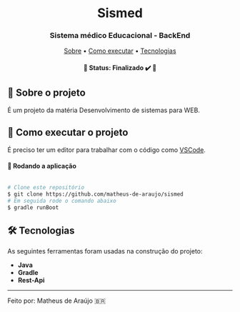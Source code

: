 <h1 align="center" font-weight:bold>
   Sismed
</h1>

<h3 align="center">
    Sistema médico Educacional - BackEnd
</h3>

<p align="center">
	<a href="#-sobre-o-projeto">Sobre</a> •
 	<a href="#-como-executar-o-projeto">Como executar</a> • 
  <a href="#-tecnologias">Tecnologias</a>
</p>

<h4 align="center"> 
	🚧  Status: Finalizado ✔️ 🚧
</h4>

## :pencil: Sobre o projeto
É um projeto da matéria Desenvolvimento de sistemas para WEB.
	 
## 🚀 Como executar o projeto

É preciso ter um editor para trabalhar com o código como [VSCode](https://code.visualstudio.com/).

#### 🧭 Rodando a aplicação

```bash

# Clone este repositório
$ git clone https://github.com/matheus-de-araujo/sismed
# Em seguida rode o comando abaixo
$ gradle runBoot

```

## 🛠 Tecnologias

As seguintes ferramentas foram usadas na construção do projeto:

- **Java**
- **Gradle**
- **Rest-Api**


---

Feito por: Matheus de Araújo 🇧🇷
